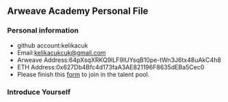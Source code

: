 ## Arweave Academy Personal File

### Personal information

- github account:kelikacuk
- Email:kelikacukcuk@gmail.com
- Arweave Address:64pXsqXRKQ9lLF9IUYsqB10pe-tWn3J6tx48uAkC4h8
- ETH Address:0x627Db4Bfc4d173faA3AE821196F8635dEBa5Cec0
- Please finish this [form](https://docs.google.com/forms/d/e/1FAIpQLSfWA5fIIcBgmRppm3jNz5vmf9Mai_QMVil-2pO4r7YKn_Zhtw/viewform?usp=sf_link) to join in the talent pool.

### Introduce Yourself
